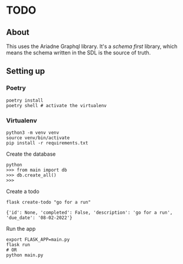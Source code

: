 # TODO

## About
This uses the Ariadne Graphql library. It's a _schema first_ library, which means the schema written in the SDL is the source of truth.

## Setting up

### Poetry
```
poetry install
poetry shell # activate the virtualenv
```

### Virtualenv
```
python3 -m venv venv
source venv/bin/activate
pip install -r requirements.txt
```


Create the database
```
python
>>> from main import db
>>> db.create_all()
>>>
```

Create a todo
```
flask create-todo "go for a run"

{'id': None, 'completed': False, 'description': 'go for a run', 'due_date': '08-02-2022'}
```

Run the app
```
export FLASK_APP=main.py
flask run
# OR
python main.py
```